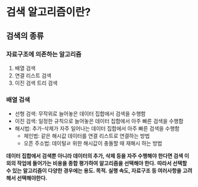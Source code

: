 # 검색 알고리즘이란?



## 검색의 종류

### 자료구조에 의존하는 알고리즘

1. 배열 검색
2. 연결 리스트 검색
3. 이진 검색 트리 검색



###  배열 검색

- 선형 검색: 무작위로 늘어놓은 데이터 집합에서 검색을 수행함
- 이진 검색: 일정한 규칙으로 늘어놓은 데이터 집합에서 아주 빠른 검색을 수행함
- 해시법: 추가-삭제가 자주 일어나는 데이터 집합에서 아주 빠른 검색을 수행함
  - 체인법: 같은 해시값 데이터를 연결 리스트로 연결하는 방법
  - 오픈 주소법: 데이털ㄹ 위한 해시값이 충돌할 때 재해시 하는 방법

**데이터 집합에서 검색뿐 아니라 데이터의 추가, 삭제 등을 자주 수행해야 한다면 검색 이외의 작업에 들어가는 비용을 종합 평가하여 알고리즘을 선택해야 한다.** 
**따라서 선택할 수 있는 알고리즘이 다양한 경우에는 용도. 목적. 실행 속도, 자료구조 등 여러사항을 고려해서 선택해야한다.**



